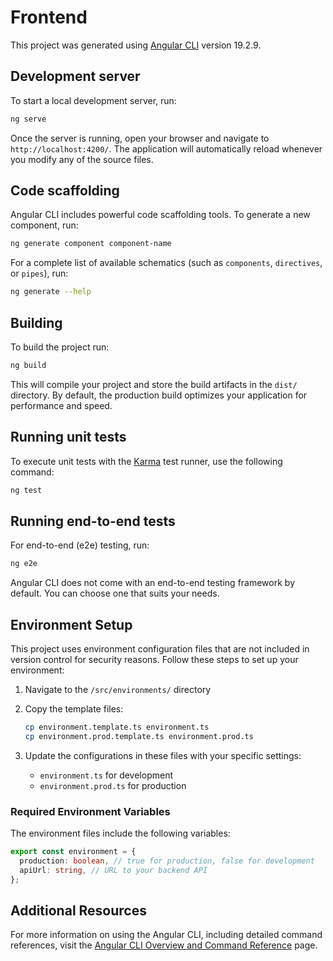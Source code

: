 # Frontend

This project was generated using [Angular CLI](https://github.com/angular/angular-cli) version 19.2.9.

## Development server

To start a local development server, run:

```bash
ng serve
```

Once the server is running, open your browser and navigate to `http://localhost:4200/`. The application will automatically reload whenever you modify any of the source files.

## Code scaffolding

Angular CLI includes powerful code scaffolding tools. To generate a new component, run:

```bash
ng generate component component-name
```

For a complete list of available schematics (such as `components`, `directives`, or `pipes`), run:

```bash
ng generate --help
```

## Building

To build the project run:

```bash
ng build
```

This will compile your project and store the build artifacts in the `dist/` directory. By default, the production build optimizes your application for performance and speed.

## Running unit tests

To execute unit tests with the [Karma](https://karma-runner.github.io) test runner, use the following command:

```bash
ng test
```

## Running end-to-end tests

For end-to-end (e2e) testing, run:

```bash
ng e2e
```

Angular CLI does not come with an end-to-end testing framework by default. You can choose one that suits your needs.

## Environment Setup

This project uses environment configuration files that are not included in version control for security reasons. Follow these steps to set up your environment:

1. Navigate to the `/src/environments/` directory
2. Copy the template files:

   ```bash
   cp environment.template.ts environment.ts
   cp environment.prod.template.ts environment.prod.ts
   ```

3. Update the configurations in these files with your specific settings:
   - `environment.ts` for development
   - `environment.prod.ts` for production

### Required Environment Variables

The environment files include the following variables:

```typescript
export const environment = {
  production: boolean, // true for production, false for development
  apiUrl: string, // URL to your backend API
};
```

## Additional Resources

For more information on using the Angular CLI, including detailed command references, visit the [Angular CLI Overview and Command Reference](https://angular.dev/tools/cli) page.
